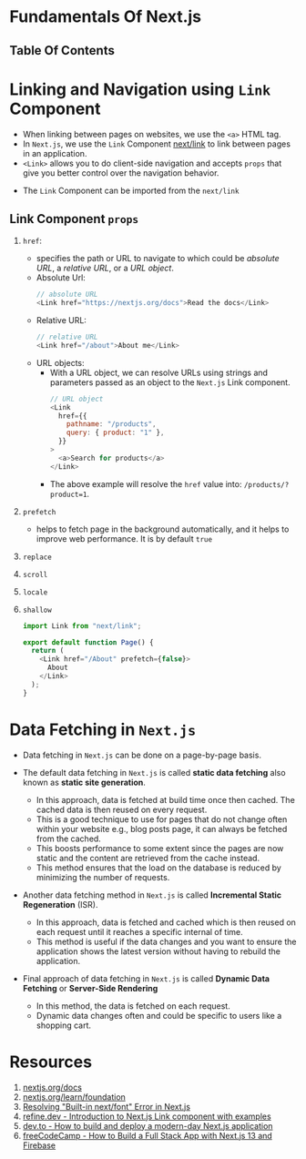 # Fundamentals Of Next.js

## Table Of Contents

# Linking and Navigation using `Link` Component

- When linking between pages on websites, we use the `<a>` HTML tag.
- In `Next.js`, we use the `Link` Component [next/link](https://nextjs.org/docs/pages/api-reference/components/link) to link between pages in an application.
- `<Link>` allows you to do client-side navigation and accepts `props` that give you better control over the navigation behavior.

* The `Link` Component can be imported from the `next/link`

## Link Component `props`

1. `href`:

   - specifies the path or URL to navigate to which could be _absolute URL_, a _relative URL_, or a _URL object_.
   - Absolute Url:
     ```js
     // absolute URL
     <Link href="https://nextjs.org/docs">Read the docs</Link>
     ```
   - Relative URL:
     ```js
     // relative URL
     <Link href="/about">About me</Link>
     ```
   - URL objects:
     - With a URL object, we can resolve URLs using strings and parameters passed as an object to the `Next.js` Link component.
       ```js
       // URL object
       <Link
         href={{
           pathname: "/products",
           query: { product: "1" },
         }}
       >
         <a>Search for products</a>
       </Link>
       ```
     - The above example will resolve the `href` value into: `/products/?product=1`.

2. `prefetch`

   - helps to fetch page in the background automatically, and it helps to improve web performance. It is by default `true`

3. `replace`
4. `scroll`
5. `locale`
6. `shallow`

   ```js
   import Link from "next/link";

   export default function Page() {
     return (
       <Link href="/About" prefetch={false}>
         About
       </Link>
     );
   }
   ```

# Data Fetching in `Next.js`

- Data fetching in `Next.js` can be done on a page-by-page basis.
- The default data fetching in `Next.js` is called **static data fetching** also known as **static site generation**.

  - In this approach, data is fetched at build time once then cached. The cached data is then reused on every request.
  - This is a good technique to use for pages that do not change often within your website e.g., blog posts page, it can always be fetched from the cached.
  - This boosts performance to some extent since the pages are now static and the content are retrieved from the cache instead.
  - This method ensures that the load on the database is reduced by minimizing the number of requests.

- Another data fetching method in `Next.js` is called **Incremental Static Regeneration** (ISR).

  - In this approach, data is fetched and cached which is then reused on each request until it reaches a specific internal of time.
  - This method is useful if the data changes and you want to ensure the application shows the latest version without having to rebuild the application.

- Final approach of data fetching in `Next.js` is called **Dynamic Data Fetching** or **Server-Side Rendering**
  - In this method, the data is fetched on each request.
  - Dynamic data changes often and could be specific to users like a shopping cart.

# Resources

1. [nextjs.org/docs](https://nextjs.org/docs)
2. [nextjs.org/learn/foundation](https://nextjs.org/learn/foundations/about-nextjs)
3. [Resolving "Built-in next/font" Error in Next.js](https://nextjs.org/docs/messages/built-in-next-font)
4. [refine.dev - Introduction to Next.js Link component with examples](https://refine.dev/blog/next-js-link-component/#introduction)
5. [dev.to - How to build and deploy a modern-day Next.js application](https://dev.to/livecycle/how-to-build-and-deploy-a-modern-day-nextjs-application-mgn)
6. [freeCodeCamp - How to Build a Full Stack App with Next.js 13 and Firebase](https://www.freecodecamp.org/news/create-full-stack-app-with-nextjs13-and-firebase/)
